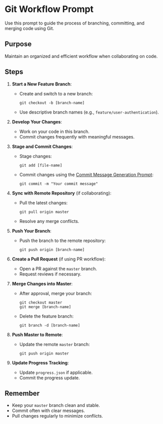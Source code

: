 # Git Workflow Prompt

Use this prompt to guide the process of branching, committing, and merging code using Git.

## Purpose
Maintain an organized and efficient workflow when collaborating on code.

## Steps

1. **Start a New Feature Branch**:
   - Create and switch to a new branch:
     ```
     git checkout -b [branch-name]
     ```
   - Use descriptive branch names (e.g., `feature/user-authentication`).

2. **Develop Your Changes**:
   - Work on your code in this branch.
   - Commit changes frequently with meaningful messages.

3. **Stage and Commit Changes**:
   - Stage changes:
     ```
     git add [file-name]
     ```
   - Commit changes using the [Commit Message Generation Prompt](#3-commit-message-generation-prompt):
     ```
     git commit -m "Your commit message"
     ```

4. **Sync with Remote Repository** (if collaborating):
   - Pull the latest changes:
     ```
     git pull origin master
     ```
   - Resolve any merge conflicts.

5. **Push Your Branch**:
   - Push the branch to the remote repository:
     ```
     git push origin [branch-name]
     ```

6. **Create a Pull Request** (if using PR workflow):
   - Open a PR against the `master` branch.
   - Request reviews if necessary.

7. **Merge Changes into Master**:
   - After approval, merge your branch:
     ```
     git checkout master
     git merge [branch-name]
     ```
   - Delete the feature branch:
     ```
     git branch -d [branch-name]
     ```

8. **Push Master to Remote**:
   - Update the remote `master` branch:
     ```
     git push origin master
     ```

9. **Update Progress Tracking**:
   - Update `progress.json` if applicable.
   - Commit the progress update.

## Remember
- Keep your `master` branch clean and stable.
- Commit often with clear messages.
- Pull changes regularly to minimize conflicts.